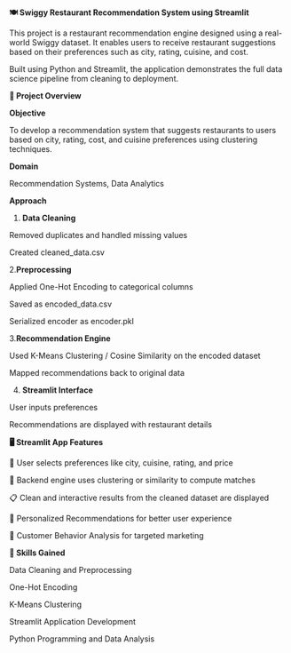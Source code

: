**🍽️ Swiggy Restaurant Recommendation System using Streamlit**

This project is a restaurant recommendation engine designed using a real-world Swiggy dataset. It enables users to receive restaurant suggestions  based on their preferences such as city, rating, cuisine, and cost. 
               
Built using Python and Streamlit, the application demonstrates the full data science pipeline from cleaning to deployment. 

**🚀 Project Overview**

**Objective**

To develop a recommendation system that suggests restaurants to users based on city, rating, cost, and cuisine preferences using clustering techniques.

**Domain**

Recommendation Systems, Data Analytics

**Approach**

1. **Data Cleaning**

Removed duplicates and handled missing values

Created cleaned_data.csv

2.**Preprocessing**

Applied One-Hot Encoding to categorical columns

Saved as encoded_data.csv

Serialized encoder as encoder.pkl

3.**Recommendation Engine**

Used K-Means Clustering / Cosine Similarity on the encoded dataset

Mapped recommendations back to original data

4. **Streamlit Interface**

User inputs preferences

Recommendations are displayed with restaurant details

**🖥️ Streamlit App Features**

🎯 User selects preferences like city, cuisine, rating, and price

🤖 Backend engine uses clustering or similarity to compute matches

📋 Clean and interactive results from the cleaned dataset are displayed

🧪 Personalized Recommendations for better user experience

🧪 Customer Behavior Analysis for targeted marketing

**🧠 Skills Gained**

Data Cleaning and Preprocessing

One-Hot Encoding 

K-Means Clustering 

Streamlit Application Development

Python Programming and Data Analysis
